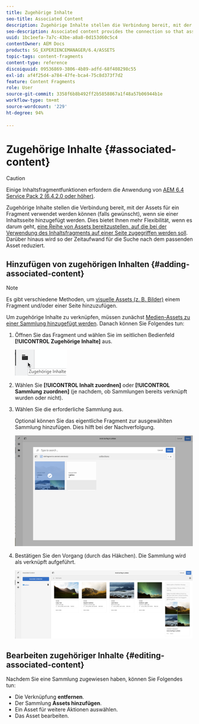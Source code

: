 ```yaml
---
title: Zugehörige Inhalte
seo-title: Associated Content
description: Zugehörige Inhalte stellen die Verbindung bereit, mit der Assets für ein Fragment verwendet werden können (falls gewünscht), wenn sie einer Inhaltsseite hinzugefügt werden.
seo-description: Associated content provides the connection so that assets can be (optionally) used with the fragment when it is added to a content page.
uuid: 1bc1eefa-7a7c-43be-a8a8-0d153d60c5c4
contentOwner: AEM Docs
products: SG_EXPERIENCEMANAGER/6.4/ASSETS
topic-tags: content-fragments
content-type: reference
discoiquuid: 09536869-3806-4b89-adfd-68f408298c55
exl-id: af4f25d4-a784-47fe-bca4-75c8d373f7d2
feature: Content Fragments
role: User
source-git-commit: 3358f6b8b492ff2b5858867a1f48a57b06944b1e
workflow-type: tm+mt
source-wordcount: '229'
ht-degree: 94%

---
```


# Zugehörige Inhalte {#associated-content}

>[!CAUTION]
>
>Einige Inhaltsfragmentfunktionen erfordern die Anwendung von [AEM 6.4 Service Pack 2 (6.4.2.0 oder höher)](/help/release-notes/sp-release-notes.md).

Zugehörige Inhalte stellen die Verbindung bereit, mit der Assets für ein Fragment verwendet werden können (falls gewünscht), wenn sie einer Inhaltsseite hinzugefügt werden. Dies bietet Ihnen mehr Flexibilität, wenn es darum geht, [eine Reihe von Assets bereitzustellen, auf die bei der Verwendung des Inhaltsfragments auf einer Seite zugegriffen werden soll](/help/sites-authoring/content-fragments.md#using-associated-content). Darüber hinaus wird so der Zeitaufwand für die Suche nach dem passenden Asset reduziert.

## Hinzufügen von zugehörigen Inhalten {#adding-associated-content}

>[!NOTE]
>
>Es gibt verschiedene Methoden, um [visuelle Assets (z. B. Bilder)](content-fragments.md#fragments-with-visual-assets) einem Fragment und/oder einer Seite hinzuzufügen.

Um zugehörige Inhalte zu verknüpfen, müssen zunächst [Medien-Assets zu einer Sammlung hinzugefügt werden](managing-collections-touch-ui.md#adding-assets-to-a-collection). Danach können Sie Folgendes tun:

1. Öffnen Sie das Fragment und wählen Sie im seitlichen Bedienfeld **[!UICONTROL Zugehörige Inhalte]** aus.

   ![chlimage_1-207](assets/chlimage_1-207.png)

1. Wählen Sie **[!UICONTROL Inhalt zuordnen]** oder **[!UICONTROL Sammlung zuordnen]** (je nachdem, ob Sammlungen bereits verknüpft wurden oder nicht).
1. Wählen Sie die erforderliche Sammlung aus.

   Optional können Sie das eigentliche Fragment zur ausgewählten Sammlung hinzufügen. Dies hilft bei der Nachverfolgung.

   ![cfm-6420-04](assets/cfm-6420-04.png)

1. Bestätigen Sie den Vorgang (durch das Häkchen). Die Sammlung wird als verknüpft aufgeführt.

   ![cfm-6420-05](assets/cfm-6420-05.png)

## Bearbeiten zugehöriger Inhalte {#editing-associated-content}

Nachdem Sie eine Sammlung zugewiesen haben, können Sie Folgendes tun:

* Die Verknüpfung **entfernen**.
* Der Sammlung **Assets hinzufügen**.
* Ein Asset für weitere Aktionen auswählen.
* Das Asset bearbeiten.
